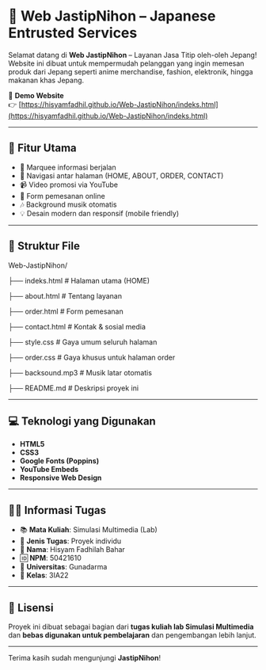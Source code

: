 # 🌸 Web JastipNihon – Japanese Entrusted Services

Selamat datang di **Web JastipNihon** – Layanan Jasa Titip oleh-oleh Jepang!  
Website ini dibuat untuk mempermudah pelanggan yang ingin memesan produk dari Jepang seperti anime merchandise, fashion, elektronik, hingga makanan khas Jepang.

🔗 **Demo Website**  
👉 [https://hisyamfadhil.github.io/Web-JastipNihon/indeks.html](https://hisyamfadhil.github.io/Web-JastipNihon/indeks.html)

---

## 📌 Fitur Utama

- 🔻 Marquee informasi berjalan
- 🧭 Navigasi antar halaman (HOME, ABOUT, ORDER, CONTACT)
- 📹 Video promosi via YouTube
- 🧾 Form pemesanan online
- 🎶 Background musik otomatis
- 💡 Desain modern dan responsif (mobile friendly)

---

## 📁 Struktur File

Web-JastipNihon/  <p>
├── indeks.html # Halaman utama (HOME) <p>
├── about.html # Tentang layanan  <p>
├── order.html # Form pemesanan  <p>
├── contact.html # Kontak & sosial media  <p>
├── style.css # Gaya umum seluruh halaman  <p>
├── order.css # Gaya khusus untuk halaman order <p>
├── backsound.mp3 # Musik latar otomatis  <p>
├── README.md # Deskripsi proyek ini  <p>

---

## 💻 Teknologi yang Digunakan

- **HTML5**
- **CSS3**
- **Google Fonts (Poppins)**
- **YouTube Embeds**
- **Responsive Web Design**

---

## 🧑‍🎓 Informasi Tugas

- 📚 **Mata Kuliah**: Simulasi Multimedia (Lab)
- 🧪 **Jenis Tugas**: Proyek individu
- 👤 **Nama**: Hisyam Fadhilah Bahar
- 🆔 **NPM**: 50421610
- 🏫 **Universitas**: Gunadarma
- 🧾 **Kelas**: 3IA22

---

## 📝 Lisensi

Proyek ini dibuat sebagai bagian dari **tugas kuliah lab Simulasi Multimedia**  
dan **bebas digunakan untuk pembelajaran** dan pengembangan lebih lanjut.

---

Terima kasih sudah mengunjungi **JastipNihon**!  
